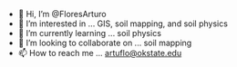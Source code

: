 - 👋 Hi, I’m @FloresArturo
- 👀 I’m interested in ... GIS, soil mapping, and soil physics
- 🌱 I’m currently learning ... soil physics
- 💞️ I’m looking to collaborate on ... soil mapping
- 📫 How to reach me ... artuflo@okstate.edu

<!---
FloresArturo/FloresArturo is a ✨ special ✨ repository because its `README.md` (this file) appears on your GitHub profile.
You can click the Preview link to take a look at your changes.
--->
